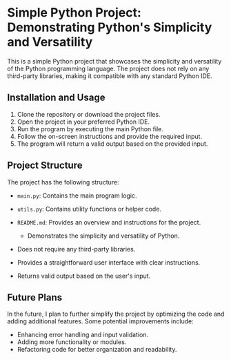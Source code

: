 # Simple Python Project: Demonstrating Python's Simplicity and Versatility

This is a simple Python project that showcases the simplicity and versatility of the Python programming language. The project does not rely on any third-party libraries, making it compatible with any standard Python IDE.

## Installation and Usage

1. Clone the repository or download the project files.
2. Open the project in your preferred Python IDE.
3. Run the program by executing the main Python file.
4. Follow the on-screen instructions and provide the required input.
5. The program will return a valid output based on the provided input.

## Project Structure

The project has the following structure:

- `main.py`: Contains the main program logic.
- `utils.py`: Contains utility functions or helper code.
- `README.md`: Provides an overview and instructions for the project.

  - Demonstrates the simplicity and versatility of Python.
- Does not require any third-party libraries.
- Provides a straightforward user interface with clear instructions.
- Returns valid output based on the user's input.

## Future Plans

In the future, I plan to further simplify the project by optimizing the code and adding additional features. Some potential improvements include:

- Enhancing error handling and input validation.
- Adding more functionality or modules.
- Refactoring code for better organization and readability.

